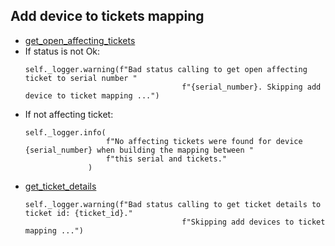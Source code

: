 ## Add device to tickets mapping
* [get_open_affecting_tickets](../repositories/bruin_repository/get_open_affecting_tickets.md)
* If status is not Ok:
  ```
  self._logger.warning(f"Bad status calling to get open affecting ticket to serial number "
                                     f"{serial_number}. Skipping add device to ticket mapping ...")
  ```
* If not affecting ticket:
  ``` 
  self._logger.info(
                    f"No affecting tickets were found for device {serial_number} when building the mapping between "
                    f"this serial and tickets."
                )
  ```
* [get_ticket_details](../repositories/bruin_repository/get_ticket_details.md)
  ```
  self._logger.warning(f"Bad status calling to get ticket details to ticket id: {ticket_id}."
                                     f"Skipping add devices to ticket mapping ...")
  ```